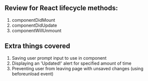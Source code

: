 ## Review for React lifecycle methods: 

1) componentDidMount
2) componentDidUpdate
3) componentWillUnmount

## Extra things covered

1) Saving user prompt input to use in component
2) Displaying an 'Updated!' alert for specified amount of time
3) Preventing user from leaving page with unsaved changes (using beforeunload event)
